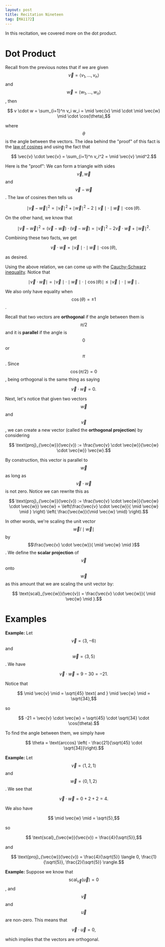 ```yaml
---
layout: post
title: Recitation Nineteen
tag: [MA1172]
---
```


In this recitation, we covered more on the dot product.

# Dot Product

Recall from the previous notes that if we are given $$\vec{v} = \langle v_1, \ldots, v_n \rangle$$ and $$\vec{w} = \langle w_1, \ldots, w_n \rangle$$, then

$$ v \cdot w = \sum_{i=1}^n v_i w_i = \mid \vec{v} \mid \cdot \mid \vec{w} \mid \cdot \cos(\theta),$$

where $$\theta$$ is the angle between the vectors. The idea behind the "proof" of this fact is the [law of cosines](https://en.wikipedia.org/wiki/Law_of_cosines) and using the fact that

$$ \vec{v} \cdot \vec{v} = \sum_{i=1}^n v_i^2 = \mid \vec{v} \mid^2.$$

Here is the "proof": We can form a triangle with sides $$\vec{v}, \vec{w}$$ and $$\vec{v} - \vec{w}$$. The law of cosines then tells us

$$ \mid \vec{v} - \vec{w} \mid^2 = \mid \vec{v} \mid^2 + \mid \vec{w} \mid^2 - 2 \mid \vec{v} \mid \cdot \mid \vec{w} \mid \cdot \cos(\theta).$$

On the other hand, we know that

$$ \mid \vec{v} - \vec{w} \mid^2 = (\vec{v} - \vec{w}) \cdot (\vec{v} - \vec{w}) = \mid \vec{v} \mid^2 - 2 \vec{v} \cdot \vec{w} + \mid \vec{w} \mid^2.$$

Combining these two facts, we get

$$ \vec{v} \cdot \vec{w} = \mid \vec{v} \mid \cdot \mid \vec{w} \mid \cdot \cos(\theta),$$

as desired.

Using the above relation, we can come up with the [Cauchy-Schwarz inequality](https://en.wikipedia.org/wiki/Cauchy%E2%80%93Schwarz_inequality). Notice that

$$ \mid \vec{v} \cdot \vec{w} \mid = \mid \vec{v} \mid \cdot \mid \vec{w} \mid \cdot \mid \cos(\theta) \mid \leq \mid \vec{v} \mid \cdot \mid \vec{w} \mid.$$

We also only have equality when $$\cos(\theta) = \pm 1$$.

Recall that two vectors are **orthogonal** if the angle between them is $$\pi/2$$ and it is **parallel** if the angle is $$0$$ or $$\pi$$. Since $$\cos(\pi/2) = 0$$, being orthogonal is the same thing as saying

$$ \vec{v} \cdot \vec{w} = 0.$$

Next, let's notice that given two vectors $$\vec{w}$$ and $$\vec{v}$$, we can create a new vector (called the **orthogonal projection**) by considering

$$ \text{proj}_{\vec{w}}(\vec{v}) := \frac{\vec{v} \cdot \vec{w}}{\vec{w} \cdot \vec{w}} \vec{w}.$$

By construction, this vector is parallel to $$\vec{w}$$ as long as $$\vec{v} \cdot \vec{w}$$ is not zero. Notice we can rewrite this as

$$ \text{proj}_{\vec{w}}(\vec{v}) := \frac{\vec{v} \cdot \vec{w}}{\vec{w} \cdot \vec{w}} \vec{w} = \left(\frac{\vec{v} \cdot \vec{w}}{ \mid \vec{w} \mid } \right) \left( \frac{\vec{w}}{\mid \vec{w} \mid} \right).$$

In other words, we're scaling the unit vector $$ \vec{w}/ \mid \vec{w} \mid$$ by $$\frac{\vec{v} \cdot \vec{w}}{ \mid \vec{w} \mid }$$. We define the **scalar projection** of $$\vec{v}$$ onto $$\vec{w}$$ as this amount that we are scaling the unit vector by:

$$ \text{scal}_{\vec{w}}(\vec{v}) = \frac{\vec{v} \cdot \vec{w}}{ \mid \vec{w} \mid }.$$

# Examples

**Example:** Let $$\vec{v} = \langle 3, -6 \rangle$$ and $$\vec{w} = \langle 3, 5 \rangle$$. We have

$$ \vec{v} \cdot \vec{w} = 9 - 30 = -21.$$

Notice that

$$ \mid \vec{v} \mid = \sqrt{45} \text{ and } \mid \vec{w} \mid = \sqrt{34},$$

so

$$ -21 = \vec{v} \cdot \vec{w} = \sqrt{45} \cdot \sqrt{34} \cdot \cos(\theta).$$

To find the angle between them, we simply have

$$ \theta = \text{arccos} \left( - \frac{21}{\sqrt{45} \cdot \sqrt{34}}\right).$$

**Example:** Let $$\vec{v} = \langle 1,2,1 \rangle$$ and $$\vec{w} = \langle 0, 1, 2 \rangle$$. We see that

$$ \vec{v} \cdot \vec{w} = 0 + 2 + 2 = 4.$$

We also have

$$ \mid \vec{w} \mid = \sqrt{5},$$

so

$$ \text{scal}_{\vec{w}}(\vec{v}) = \frac{4}{\sqrt{5}},$$

and

$$ \text{proj}_{\vec{w}}(\vec{v}) = \frac{4}{\sqrt{5}} \langle 0, \frac{1}{\sqrt{5}}, \frac{2}{\sqrt{5}} \rangle.$$

**Example:** Suppose we know that $$\text{scal}_{\vec{v}}(\vec{u}) = 0$$, and $$\vec{v}$$ and $$\vec{u}$$ are non-zero. This means that

$$ \vec{v} \cdot \vec{u} = 0,$$

which implies that the vectors are orthogonal.
